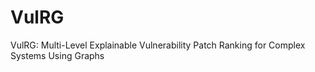 # VulRG
VulRG: Multi-Level Explainable Vulnerability Patch Ranking for Complex Systems Using Graphs
